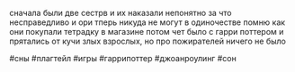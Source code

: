 сначала были две сестрв и их наказали непонятно за что  несправедливо и ори тперь никуда не могут в одиночестве
помню как они покупали тетрадку в магазине
потом чет было с гарри поттером и прятались от кучи злых взрослых, но про пожирателей ничего не было

#сны #плагтейл #игры #гаррипоттер #джоанроулинг #cон